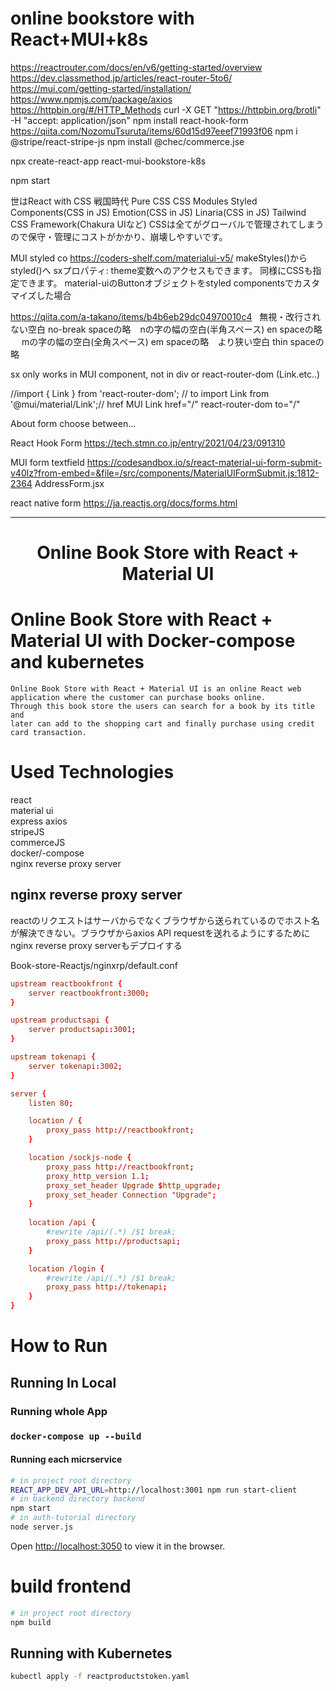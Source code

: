 #  online bookstore with React+MUI+k8s

https://reactrouter.com/docs/en/v6/getting-started/overview 
https://dev.classmethod.jp/articles/react-router-5to6/
https://mui.com/getting-started/installation/
https://www.npmjs.com/package/axios
https://httpbin.org/#/HTTP_Methods
curl -X GET "https://httpbin.org/brotli" -H "accept: application/json"
npm install react-hook-form https://qiita.com/NozomuTsuruta/items/60d15d97eeef71993f06
npm i @stripe/react-stripe-js
npm install @chec/commerce.jse


npx create-react-app react-mui-bookstore-k8s

npm start

世はReact with CSS 戦国時代
Pure CSS
CSS Modules
Styled Components(CSS in JS)
Emotion(CSS in JS)
Linaria(CSS in JS)
Tailwind
CSS Framework(Chakura UIなど)
CSSは全てがグローバルで管理されてしまうので保守・管理にコストがかかり、崩壊しやすいです。

MUI
styled co
https://coders-shelf.com/materialui-v5/
makeStyles()からstyled()へ
sxプロパティ:
theme変数へのアクセスもできます。
同様にCSSも指定できます。
material-uiのButtonオブジェクトをstyled componentsでカスタマイズした場合

https://qiita.com/a-takano/items/b4b6eb29dc04970010c4
&nbsp;	無視・改行されない空白	no-break spaceの略
&ensp;	nの字の幅の空白(半角スペース)	en spaceの略
&emsp;	mの字の幅の空白(全角スペース)	em spaceの略
&thinsp;	&nbsp;より狭い空白	thin spaceの略



sx only works in MUI component, not in div or react-router-dom (Link.etc..)

//import { Link } from 'react-router-dom'; // to
import Link from '@mui/material/Link';// href
MUI Link href="/"
react-router-dom to="/"


About form choose between...

React Hook Form
https://tech.stmn.co.jp/entry/2021/04/23/091310


MUI form textfield
https://codesandbox.io/s/react-material-ui-form-submit-v40lz?from-embed=&file=/src/components/MaterialUIFormSubmit.js:1812-2364
AddressForm.jsx

react native form
https://ja.reactjs.org/docs/forms.html



----------------------






<h1 align="center">Online Book Store with React + Material UI </h1>


# Online Book Store with React + Material UI with Docker-compose and kubernetes
    Online Book Store with React + Material UI is an online React web application where the customer can purchase books online.
    Through this book store the users can search for a book by its title and
    later can add to the shopping cart and finally purchase using credit card transaction.


# Used Technologies

react  
material ui  
express
axios    
stripeJS  
commerceJS  
docker/-compose  
nginx reverse proxy server

## nginx reverse proxy server
reactのリクエストはサーバからでなくブラウザから送られているのでホスト名が解決できない。ブラウザからaxios API requestを送れるようにするためにnginx reverse proxy serverもデプロイする

Book-store-Reactjs/nginxrp/default.conf  
```conf
upstream reactbookfront {
    server reactbookfront:3000;
}

upstream productsapi {
    server productsapi:3001;
}

upstream tokenapi {
    server tokenapi:3002;
}

server {
    listen 80;

    location / {
        proxy_pass http://reactbookfront;
    }

    location /sockjs-node {
        proxy_pass http://reactbookfront;
        proxy_http_version 1.1;
        proxy_set_header Upgrade $http_upgrade;
        proxy_set_header Connection "Upgrade";
    }
    
    location /api {
        #rewrite /api/(.*) /$1 break;
        proxy_pass http://productsapi;
    }

    location /login {
        #rewrite /api/(.*) /$1 break;
        proxy_pass http://tokenapi;
    }
}

```

# How to Run 
## Running In Local  
### Running whole App
### `docker-compose up --build`  

#### Running each micrservice  
```sh
# in project root directory
REACT_APP_DEV_API_URL=http://localhost:3001 npm run start-client
# in backend directory backend
npm start
# in auth-tutorial directory
node server.js
```
Open [http://localhost:3050](http://localhost:3050) to view it in the browser.

# build frontend
```sh
# in project root directory
npm build
```


## Running with Kubernetes
```sh
kubectl apply -f reactproductstoken.yaml
```







